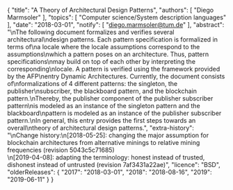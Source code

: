 {
    "title": "A Theory of Architectural Design Patterns",
    "authors": [
        "Diego Marmsoler"
    ],
    "topics": [
        "Computer science/System description languages"
    ],
    "date": "2018-03-01",
    "notify": [
        "diego.marmsoler@tum.de"
    ],
    "abstract": "\nThe following document formalizes and verifies several architectural\ndesign patterns. Each pattern specification is formalized in terms of\na locale where the locale assumptions correspond to the assumptions\nwhich a pattern poses on an architecture. Thus, pattern specifications\nmay build on top of each other by interpreting the corresponding\nlocale. A pattern is verified using the framework provided by the AFP\nentry Dynamic Architectures. Currently, the document consists of\nformalizations of 4 different patterns: the singleton, the publisher\nsubscriber, the blackboard pattern, and the blockchain pattern.\nThereby, the publisher component of the publisher subscriber pattern\nis modeled as an instance of the singleton pattern and the blackboard\npattern is modeled as an instance of the publisher subscriber pattern.\nIn general, this entry provides the first steps towards an overall\ntheory of architectural design patterns.",
    "extra-history": "\nChange history:\n[2018-05-25]: changing the major assumption for blockchain architectures from alternative minings to relative mining frequencies (revision 5043c5c71685)<br>\n[2019-04-08]: adapting the terminology: honest instead of trusted, dishonest instead of untrusted (revision 7af3431a22ae)",
    "licence": "BSD",
    "olderReleases": {
        "2017": "2018-03-01",
        "2018": "2018-08-16",
        "2019": "2019-06-11"
    }
}